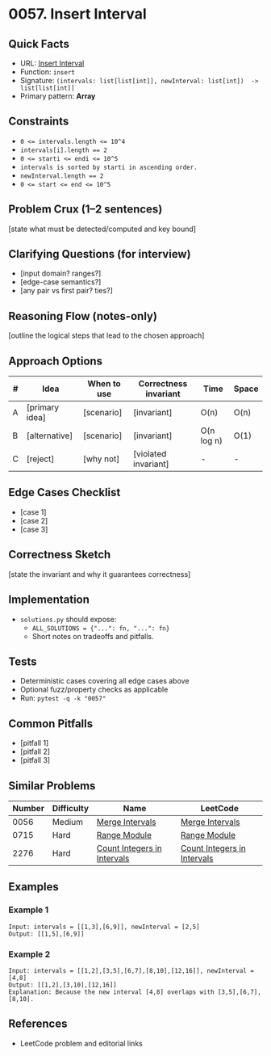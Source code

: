 # 0057. Insert Interval

## Quick Facts

- URL: [Insert Interval](https://leetcode.com/problems/insert-interval/)
- Function: `insert`
- Signature: `(intervals: list[list[int]], newInterval: list[int])  -> list[list[int]]`
- Primary pattern: **Array**

## Constraints

- `0 <= intervals.length <= 10^4`
- `intervals[i].length == 2`
- `0 <= starti <= endi <= 10^5`
- `intervals is sorted by starti in ascending order.`
- `newInterval.length == 2`
- `0 <= start <= end <= 10^5`

## Problem Crux (1–2 sentences)

[state what must be detected/computed and key bound]

## Clarifying Questions (for interview)

- [input domain? ranges?]
- [edge-case semantics?]
- [any pair vs first pair? ties?]

## Reasoning Flow (notes-only)

[outline the logical steps that lead to the chosen approach]

## Approach Options

| # | Idea | When to use | Correctness invariant | Time | Space |
|---|------|-------------|-----------------------|------|-------|
| A | [primary idea] | [scenario] | [invariant] | O(n) | O(n) |
| B | [alternative] | [scenario] | [invariant] | O(n log n) | O(1) |
| C | [reject] | [why not] | [violated invariant] | - | - |

## Edge Cases Checklist

- [case 1]
- [case 2]
- [case 3]

## Correctness Sketch

[state the invariant and why it guarantees correctness]

## Implementation

- `solutions.py` should expose:
  - `ALL_SOLUTIONS = {"...": fn, "...": fn}`
  - Short notes on tradeoffs and pitfalls.

## Tests

- Deterministic cases covering all edge cases above
- Optional fuzz/property checks as applicable
- Run: `pytest -q -k "0057"`

## Common Pitfalls

- [pitfall 1]
- [pitfall 2]
- [pitfall 3]

## Similar Problems

| Number | Difficulty | Name | LeetCode |
|---|---|---|---|
| 0056 | Medium | [Merge Intervals](../0056-merge-intervals/readme.md) | [Merge Intervals](https://leetcode.com/problems/merge-intervals/) |
| 0715 | Hard | [Range Module](../0715-range-module/readme.md) | [Range Module](https://leetcode.com/problems/range-module/) |
| 2276 | Hard | [Count Integers in Intervals](../2276-count-integers-in-intervals/readme.md) | [Count Integers in Intervals](https://leetcode.com/problems/count-integers-in-intervals/) |

## Examples

### Example 1

```text
Input: intervals = [[1,3],[6,9]], newInterval = [2,5]
Output: [[1,5],[6,9]]
```

### Example 2

```text
Input: intervals = [[1,2],[3,5],[6,7],[8,10],[12,16]], newInterval = [4,8]
Output: [[1,2],[3,10],[12,16]]
Explanation: Because the new interval [4,8] overlaps with [3,5],[6,7],[8,10].
```

## References

- LeetCode problem and editorial links
